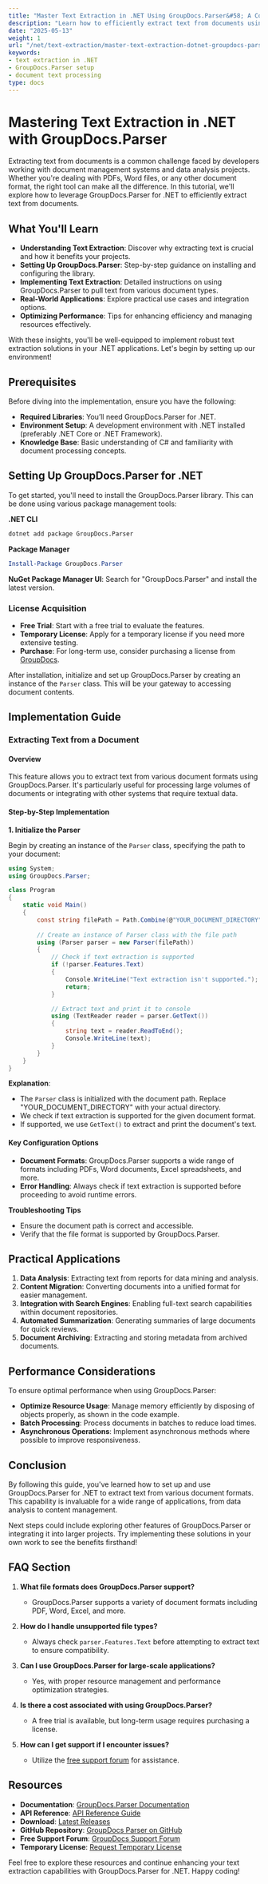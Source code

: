 ```yaml
---
title: "Master Text Extraction in .NET Using GroupDocs.Parser&#58; A Complete Guide"
description: "Learn how to efficiently extract text from documents using GroupDocs.Parser for .NET. This guide covers setup, implementation, and performance tips."
date: "2025-05-13"
weight: 1
url: "/net/text-extraction/master-text-extraction-dotnet-groupdocs-parser/"
keywords:
- text extraction in .NET
- GroupDocs.Parser setup
- document text processing
type: docs
---
```

# Mastering Text Extraction in .NET with GroupDocs.Parser

Extracting text from documents is a common challenge faced by developers working with document management systems and data analysis projects. Whether you're dealing with PDFs, Word files, or any other document format, the right tool can make all the difference. In this tutorial, we'll explore how to leverage GroupDocs.Parser for .NET to efficiently extract text from documents.

## What You'll Learn

- **Understanding Text Extraction**: Discover why extracting text is crucial and how it benefits your projects.
- **Setting Up GroupDocs.Parser**: Step-by-step guidance on installing and configuring the library.
- **Implementing Text Extraction**: Detailed instructions on using GroupDocs.Parser to pull text from various document types.
- **Real-World Applications**: Explore practical use cases and integration options.
- **Optimizing Performance**: Tips for enhancing efficiency and managing resources effectively.

With these insights, you'll be well-equipped to implement robust text extraction solutions in your .NET applications. Let's begin by setting up our environment!

## Prerequisites

Before diving into the implementation, ensure you have the following:

- **Required Libraries**: You’ll need GroupDocs.Parser for .NET.
- **Environment Setup**: A development environment with .NET installed (preferably .NET Core or .NET Framework).
- **Knowledge Base**: Basic understanding of C# and familiarity with document processing concepts.

## Setting Up GroupDocs.Parser for .NET

To get started, you'll need to install the GroupDocs.Parser library. This can be done using various package management tools:

**.NET CLI**
```bash
dotnet add package GroupDocs.Parser
```

**Package Manager**
```powershell
Install-Package GroupDocs.Parser
```

**NuGet Package Manager UI**: Search for "GroupDocs.Parser" and install the latest version.

### License Acquisition

- **Free Trial**: Start with a free trial to evaluate the features.
- **Temporary License**: Apply for a temporary license if you need more extensive testing.
- **Purchase**: For long-term use, consider purchasing a license from [GroupDocs](https://purchase.groupdocs.com/).

After installation, initialize and set up GroupDocs.Parser by creating an instance of the `Parser` class. This will be your gateway to accessing document contents.

## Implementation Guide

### Extracting Text from a Document

#### Overview
This feature allows you to extract text from various document formats using GroupDocs.Parser. It's particularly useful for processing large volumes of documents or integrating with other systems that require textual data.

#### Step-by-Step Implementation

**1. Initialize the Parser**

Begin by creating an instance of the `Parser` class, specifying the path to your document:

```csharp
using System;
using GroupDocs.Parser;

class Program
{
    static void Main()
    {
        const string filePath = Path.Combine(@"YOUR_DOCUMENT_DIRECTORY", "sample.pdf");
        
        // Create an instance of Parser class with the file path
        using (Parser parser = new Parser(filePath))
        {
            // Check if text extraction is supported
            if (!parser.Features.Text)
            {
                Console.WriteLine("Text extraction isn't supported.");
                return;
            }

            // Extract text and print it to console
            using (TextReader reader = parser.GetText())
            {
                string text = reader.ReadToEnd();
                Console.WriteLine(text);
            }
        }
    }
}
```

**Explanation**: 
- The `Parser` class is initialized with the document path. Replace "YOUR_DOCUMENT_DIRECTORY" with your actual directory.
- We check if text extraction is supported for the given document format.
- If supported, we use `GetText()` to extract and print the document's text.

#### Key Configuration Options

- **Document Formats**: GroupDocs.Parser supports a wide range of formats including PDFs, Word documents, Excel spreadsheets, and more.
- **Error Handling**: Always check if text extraction is supported before proceeding to avoid runtime errors.

**Troubleshooting Tips**
- Ensure the document path is correct and accessible.
- Verify that the file format is supported by GroupDocs.Parser.

## Practical Applications

1. **Data Analysis**: Extracting text from reports for data mining and analysis.
2. **Content Migration**: Converting documents into a unified format for easier management.
3. **Integration with Search Engines**: Enabling full-text search capabilities within document repositories.
4. **Automated Summarization**: Generating summaries of large documents for quick reviews.
5. **Document Archiving**: Extracting and storing metadata from archived documents.

## Performance Considerations

To ensure optimal performance when using GroupDocs.Parser:

- **Optimize Resource Usage**: Manage memory efficiently by disposing of objects properly, as shown in the code example.
- **Batch Processing**: Process documents in batches to reduce load times.
- **Asynchronous Operations**: Implement asynchronous methods where possible to improve responsiveness.

## Conclusion

By following this guide, you've learned how to set up and use GroupDocs.Parser for .NET to extract text from various document formats. This capability is invaluable for a wide range of applications, from data analysis to content management.

Next steps could include exploring other features of GroupDocs.Parser or integrating it into larger projects. Try implementing these solutions in your own work to see the benefits firsthand!

## FAQ Section

1. **What file formats does GroupDocs.Parser support?**
   - GroupDocs.Parser supports a variety of document formats including PDF, Word, Excel, and more.

2. **How do I handle unsupported file types?**
   - Always check `parser.Features.Text` before attempting to extract text to ensure compatibility.

3. **Can I use GroupDocs.Parser for large-scale applications?**
   - Yes, with proper resource management and performance optimization strategies.

4. **Is there a cost associated with using GroupDocs.Parser?**
   - A free trial is available, but long-term usage requires purchasing a license.

5. **How can I get support if I encounter issues?**
   - Utilize the [free support forum](https://forum.groupdocs.com/c/parser/10) for assistance.

## Resources

- **Documentation**: [GroupDocs.Parser Documentation](https://docs.groupdocs.com/parser/net/)
- **API Reference**: [API Reference Guide](https://reference.groupdocs.com/parser/net)
- **Download**: [Latest Releases](https://releases.groupdocs.com/parser/net/)
- **GitHub Repository**: [GroupDocs Parser on GitHub](https://github.com/groupdocs-parser/GroupDocs.Parser-for-.NET)
- **Free Support Forum**: [GroupDocs Support Forum](https://forum.groupdocs.com/c/parser/10)
- **Temporary License**: [Request Temporary License](https://purchase.groupdocs.com/temporary-license/)

Feel free to explore these resources and continue enhancing your text extraction capabilities with GroupDocs.Parser for .NET. Happy coding!
